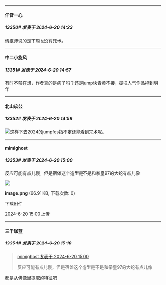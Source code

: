 ﻿
*****

####  仟音一心  
##### 13350#       发表于 2024-6-20 14:23

情报师说的是下周也没有咒术。


*****

####  中二小旋风  
##### 13351#       发表于 2024-6-20 14:57

有时不禁在想，作者真的是病了吗？还是jump快青黄不接，硬把人气作品拖到明年

*****

####  北山玖公  
##### 13352#       发表于 2024-6-20 14:59

<img src="https://static.saraba1st.com/image/smiley/face2017/067.png" referrerpolicy="no-referrer">这样下去2024的jumpfes指不定还能看到咒术呢。


*****

####  mimighost  
##### 13353#       发表于 2024-6-20 15:00

反应可能有点儿慢，但是宿傩这个造型是不是和拳皇97的大蛇有点儿像

<img src="https://img.saraba1st.com/forum/202406/20/150029kyblrvbryb8lb8h7.png" referrerpolicy="no-referrer">

<strong>image.png</strong> (66.91 KB, 下载次数: 0)

下载附件

2024-6-20 15:00 上传


*****

####  三千珈蓝  
##### 13354#       发表于 2024-6-20 15:18

<blockquote><a href="httphttps://bbs.saraba1st.com/2b/forum.php?mod=redirect&amp;goto=findpost&amp;pid=65310913&amp;ptid=1717712" target="_blank">mimighost 发表于 2024-6-20 15:00</a>

反应可能有点儿慢，但是宿傩这个造型是不是和拳皇97的大蛇有点儿像</blockquote>
都是从佛像里提取的特征吧

